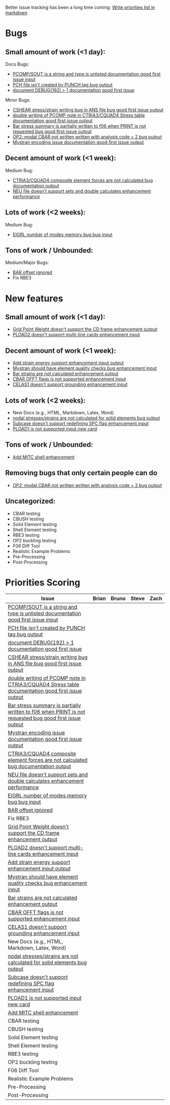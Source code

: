 
Better issue tracking has been a long time coming:
[Write priorities list in markdown](https://github.com/MYSTRANsolver/MYSTRAN/issues/56)

# Bugs

## Small amount of work (<1 day):
  Docs Bugs:
  - [PCOMP/SOUT is a string and type is unlisted documentation good first issue input](https://github.com/MYSTRANsolver/MYSTRAN/issues/51)
  - [PCH file isn't created by PUNCH tag bug output](https://github.com/MYSTRANsolver/MYSTRAN/issues/47)
  - [document DEBUG(192) > 1 documentation good first issue](https://github.com/MYSTRANsolver/MYSTRAN/issues/43)

  Minor Bugs:
  - [CSHEAR stress/strain writing bug in ANS file bug good first issue output](https://github.com/MYSTRANsolver/MYSTRAN/issues/54)
  - [double writing of PCOMP note in CTRIA3/CQUAD4 Stress table documentation good first issue output](https://github.com/MYSTRANsolver/MYSTRAN/issues/52)
  - [Bar stress summary is partially written to f06 when PRINT is not requested bug good first issue output](https://github.com/MYSTRANsolver/MYSTRAN/issues/48)
  - [OP2: modal CBAR not written written with analysis code = 2 bug output](https://github.com/MYSTRANsolver/MYSTRAN/issues/34)
  - [Mystran encoding issue documentation good first issue output](https://github.com/MYSTRANsolver/MYSTRAN/issues/36)

## Decent amount of work (<1 week):
  Medium Bug:
   - [CTRIA3/CQUAD4 composite element forces are not calculated bug documentation output](https://github.com/MYSTRANsolver/MYSTRAN/issues/53)
   - [NEU file doesn't support sets and double calculates enhancement performance](https://github.com/MYSTRANsolver/MYSTRAN/issues/19)

## Lots of work (<2 weeks):
  Medium Bug:
  - [EIGRL number of modes memory bug bug input](https://github.com/MYSTRANsolver/MYSTRAN/issues/33)

## Tons of work / Unbounded:
  Medium/Major Bugs:
  - [BAR offset ignored](https://github.com/MYSTRANsolver/MYSTRAN/issues/42)
  - Fix RBE3

# New features

## Small amount of work (<1 day):
 - [Grid Point Weight doesn't support the CD frame enhancement output](https://github.com/MYSTRANsolver/MYSTRAN/issues/37)
 - [PLOAD2 doesn't support multi-line cards enhancement input](https://github.com/MYSTRANsolver/MYSTRAN/issues/45)

## Decent amount of work (<1 week):
 - [Add strain energy support enhancement input output](https://github.com/MYSTRANsolver/MYSTRAN/issues/50)
 - [Mystran should have element quality checks bug enhancement input](https://github.com/MYSTRANsolver/MYSTRAN/issues/49)
 - [Bar strains are not calculated enhancement output](https://github.com/MYSTRANsolver/MYSTRAN/issues/46)
 - [CBAR OFFT flags is not supported enhancement input](https://github.com/MYSTRANsolver/MYSTRAN/issues/27)
 - [CELAS1 doesn't support grounding enhancement input](https://github.com/MYSTRANsolver/MYSTRAN/issues/25)


## Lots of work (<2 weeks):
 - New Docs (e.g., HTML, Markdown, Latex, Word)
 - [nodal stresses/strains are not calculated for solid elements bug output](https://github.com/MYSTRANsolver/MYSTRAN/issues/38)
 - [Subcase doesn't support redefining SPC flag enhancement input](https://github.com/MYSTRANsolver/MYSTRAN/issues/26)
 - [PLOAD1 is not supported input new card](https://github.com/MYSTRANsolver/MYSTRAN/issues/24)


## Tons of work / Unbounded:
 - [Add MITC shell enhancement](https://github.com/MYSTRANsolver/MYSTRAN/issues/29)


## Removing bugs that only certain people can do

  - [OP2: modal CBAR not written written with analysis code = 2 bug output](https://github.com/MYSTRANsolver/MYSTRAN/issues/34)

## Uncategorized:
 - CBAR testing
 - CBUSH testing
 - Solid Element testing
 - Shell Element testing
 - RBE3 testing
 - OP2 buckling testing
 - F06 Diff Tool
 - Realistic Example Problems
 - Pre-Processing
 - Post-Processing

# Priorities Scoring

| Issue    | Brian   | Bruno | Steve | Zach  |
| -------- | ------- | ----- | ----- | ----- |
| [PCOMP/SOUT is a string and type is unlisted documentation good first issue input](https://github.com/MYSTRANsolver/MYSTRAN/issues/51) |         |       |       |       |
| [PCH file isn't created by PUNCH tag bug output](https://github.com/MYSTRANsolver/MYSTRAN/issues/47)                                   |         |       |       |       |
| [document DEBUG(192) > 1 documentation good first issue](https://github.com/MYSTRANsolver/MYSTRAN/issues/43)                           |         |       |       |       |
| [CSHEAR stress/strain writing bug in ANS file bug good first issue output](https://github.com/MYSTRANsolver/MYSTRAN/issues/54)         |         |       |       |       |
| [double writing of PCOMP note in CTRIA3/CQUAD4 Stress table documentation good first issue output](https://github.com/MYSTRANsolver/MYSTRAN/issues/52)  |         |       |       |       |
| [Bar stress summary is partially written to f06 when PRINT is not requested bug good first issue output](https://github.com/MYSTRANsolver/MYSTRAN/issues/48)  |         |       |       |       |
| [Mystran encoding issue documentation good first issue output](https://github.com/MYSTRANsolver/MYSTRAN/issues/36)                       |         |       |       |       |
| [CTRIA3/CQUAD4 composite element forces are not calculated bug documentation output](https://github.com/MYSTRANsolver/MYSTRAN/issues/53) |         |       |       |       |
| [NEU file doesn't support sets and double calculates enhancement performance](https://github.com/MYSTRANsolver/MYSTRAN/issues/19)  |         |       |       |       |
| [EIGRL number of modes memory bug bug input](https://github.com/MYSTRANsolver/MYSTRAN/issues/33)                                   |         |       |       |       |
| [BAR offset ignored](https://github.com/MYSTRANsolver/MYSTRAN/issues/42)                                                           |         |       |       |       |
| Fix RBE3                                                                                                                           |         |       |       |       |
| [Grid Point Weight doesn't support the CD frame enhancement output](https://github.com/MYSTRANsolver/MYSTRAN/issues/37)            |         |       |       |       |
| [PLOAD2 doesn't support multi-line cards enhancement input](https://github.com/MYSTRANsolver/MYSTRAN/issues/45)                    |         |       |       |       |
| [Add strain energy support enhancement input output](https://github.com/MYSTRANsolver/MYSTRAN/issues/50)                           |         |       |       |       |
| [Mystran should have element quality checks bug enhancement input](https://github.com/MYSTRANsolver/MYSTRAN/issues/49)             |         |       |       |       |
| [Bar strains are not calculated enhancement output](https://github.com/MYSTRANsolver/MYSTRAN/issues/46)                            |         |       |       |       |
| [CBAR OFFT flags is not supported enhancement input](https://github.com/MYSTRANsolver/MYSTRAN/issues/27)                           |         |       |       |       |
| [CELAS1 doesn't support grounding enhancement input](https://github.com/MYSTRANsolver/MYSTRAN/issues/25)                           |         |       |       |       |
| New Docs (e.g., HTML, Markdown, Latex, Word)                                                                                       |         |       |       |       |
| [nodal stresses/strains are not calculated for solid elements bug output](https://github.com/MYSTRANsolver/MYSTRAN/issues/38)      |         |       |       |       |
| [Subcase doesn't support redefining SPC flag enhancement input](https://github.com/MYSTRANsolver/MYSTRAN/issues/26)                |         |       |       |       |
| [PLOAD1 is not supported input new card](https://github.com/MYSTRANsolver/MYSTRAN/issues/24)                                       |         |       |       |       |
| [Add MITC shell enhancement](https://github.com/MYSTRANsolver/MYSTRAN/issues/29)                                                   |         |       |       |       |
| CBAR testing                                                                                                                       |         |       |       |       |
| CBUSH testing                                                                                                                      |         |       |       |       |
| Solid Element testing                                                                                                              |         |       |       |       |
| Shell Element testing                                                                                                              |         |       |       |       |
| RBE3 testing                                                                                                                       |         |       |       |       |
| OP2 buckling testing                                                                                                               |         |       |       |       |
| F06 Diff Tool                                                                                                                      |         |       |       |       |
| Realistic Example Problems                                                                                                         |         |       |       |       |
| Pre-Processing                                                                                                                     |         |       |       |       |
| Post-Processing                                                                                                                    |         |       |       |       |

